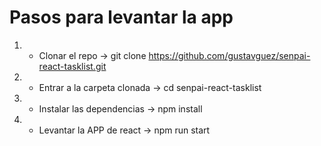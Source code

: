 # Pasos para levantar la app

1. - Clonar el repo -> git clone https://github.com/gustavguez/senpai-react-tasklist.git
2. - Entrar a la carpeta clonada -> cd senpai-react-tasklist
3. - Instalar las dependencias -> npm install
4. - Levantar la APP de react -> npm run start
